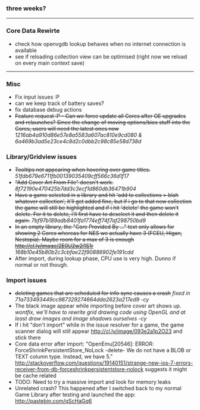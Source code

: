 ### three weeks?

***

### Core Data Rewirte
- check how openvgdb lookup behaves when no internet connection is available
- see if reloading collection view can be optimised (right now we reload on every main context save)

***

### Misc
- Fix input issues :P
- can we keep track of battery saves?
- fix database debug actions
- ~~Feature request :P - Can we force update all Cores after OE upgrades and relaunches? Since the change of moving options/bios stuff into the Cores, users will need the latest ones now~~ _1216ab4a910d86e57e8a5583a607ac810e9cd080 & 6a469b3ad5e23ce4c8d2c0dbb2c98c85e58d738d_

### Library/Gridview issues
- ~~Tooltips not appearing when hovering over game titles.~~ _51fdb679e6711fb00139035409cff566c36d1f17_
- ~~"Add Cover Art From File" doesn't work.~~ _8f72190e470425b7dd3c3ecf1d860db36471b904_ 
- ~~Have a game selected in a library and hit 'add to collections > blah whatever collection', it'll get added fine, but if i go to that new collection the game will still be highlighted and if i hit 'delete' the game won't delete. For it to delete, i'll first have to deselect it and then delete it again.~~ _7bf97b189adb8401fa1774eff74f7af298750bd9_
- ~~In an empty library, the "Core Provided By ..." text only allows for showing 2 Cores whereas for NES we actually have 3 (FCEU, Higan, Nestopia). Maybe room for a max of 3 is enough http://cl.ly/image/2E0U2w2i1S1r~~ _168b10e45b80b2c3cbfae22f90886902fe191cdd_
- After import, during lookup phase, CPU use is very high. Dunno if normal or not though.

### Import issues
- ~~deleting games that are scheduled for info sync causes a crash~~ _fixed in 71a733493449cc987329274664dda2623a217ed9 -cy_
- The black image appear while importing before cover art shows up. 
        _wontfix, we'll have to rewrite grid drawing code using OpenGL and at least draw images and image shadows ourselves -cy_
- If i hit "don't import" while in the issue resolver for a game, the game scanner dialog will still appear http://cl.ly/image/093e2a1p2O23 and stick there
- Core data error after import: "OpenEmu[20546]: ERROR: ForceShrinkPersistentStore_NoLock -delete- We do not have a BLOB or TEXT column type.  Instead, we have 5." http://stackoverflow.com/questions/19140151/strange-new-ios-7-errors-receiver-from-db-forceshrinkpersistentstore-nolock suggests it might be cache related
- TODO: Need to try a massive import and look for memory leaks
- Unrelated crash? This happened after I switched back to my normal Game Library after testing and launched the app: http://pastebin.com/qScHaGq6